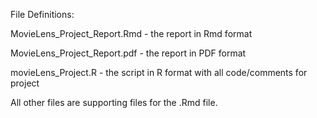 File Definitions:

MovieLens_Project_Report.Rmd - the report in Rmd format

MovieLens_Project_Report.pdf - the report in PDF format

movieLens_Project.R - the script in R format with all code/comments for project

All other files are supporting files for the .Rmd file.
